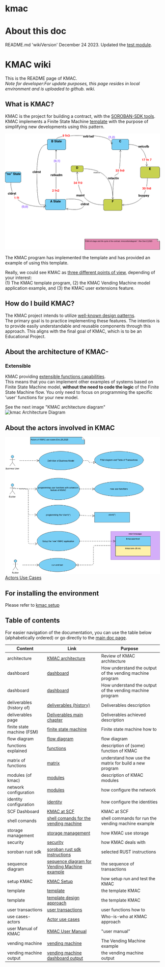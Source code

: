 # kmac
# About this doc 
README.md 'wikiVersion' December 24 2023. Updated the [test module](https://github.com/huitemagico/kmac/wiki/test-module). <br />

# KMAC wiki
This is the README page of KMAC.<br>
 _Note for developer:For update purposes, this page resides in local environment and is uploaded to github. wiki._

## What is KMAC?
KMAC is the project for building a contract, with the [SOROBAN-SDK tools](https://soroban.stellar.org/).<br>
KMAC implements a Finite State Machine [template](https://github.com/huitemagico/kmac/wiki/Design-Patterns#design-the-template-approach) with the purpose of simplifying new developments using this pattern.<br>

![Vending Machine Example](https://github.com/huitemagico/kmac/blob/main/pictures/kmcorefsmdiagram10.vpd.png)

The KMAC program has implemented the template and has provided an example of using this template. 

Really, we could see KMAC as [three different points of view](https://github.com/huitemagico/kmac/wiki/KMAC-User-Manual#what-is-kmac-the-three-views-of-kmac-), depending of your interest:<br>
(1) The KMAC template program, (2) the KMAC Vending Machine model application example, and (3) the KMAC user extensions feature.

## How do I build KMAC?
The KMAC project intends to utilize [well-known design patterns](https://github.com/huitemagico/kmac/wiki/Design-Patterns).<br>
The primary goal is to practice implementing these features. The intention is to provide easily understandable and reusable components through this approach. This aligns with the final goal of KMAC, which is to be an Educational Project.

## About the architecture of KMAC-
### Extensible
KMAC providing [extensible functions capabilities](https://github.com/huitemagico/kmac/wiki/KMAC%E2%80%90extending-feature:-How-add-user-functions).<br>
This means that you can implement other examples of systems based on Finite State Machine model,  **without the need to code the logic** of the Finite State Machine flow. You only need to focus on programming the specific 'user' functions for your new model.

See the next image "KMAC architecture diagram"
![kmac Architecture Diagram](https://github.com/huitemagico/kmac/blob/main/pictures/kmac03.vpd.png)

## About the actors involved in KMAC
![Actor use cases](https://github.com/huitemagico/kmac/blob/main/pictures/actorsusecases.vpd.png)
[Actors Use Cases](https://github.com/huitemagico/kmac/wiki/KMAC-actors-use-cases)

## For installing the environment 
Please refer to [kmac setup](https://github.com/huitemagico/kmac/wiki/KMAC-Setup)

## Table of contents 
For easier navigation of the documentation, you can use the table below (alphabetically ordered) or go directly to the [main doc page](https://github.com/huitemagico/kmac/wiki).

| Content| Link |Purpose|
| --- | --- |---|
| architecture| [KMAC architecture](https://github.com/huitemagico/kmac/wiki/KMAC%E2%80%90technical-description#the-kmac-architecture-diagram) |Review of KMAC architecture|
|dashboard| [dashboard](https://github.com/huitemagico/kmac/wiki/Design-Patterns#coding-the-kmac-dashboard-utility-for-inspecting-results) |How understand the output of the vending machine program|
|dashboard| [dashboard](https://github.com/huitemagico/kmac/wiki/KMAC-User-Manual#the-vending-machine-example-version-december-19-2023-output-example-and-explanation) |How understand the output of the vending machine program|
|deliverables (history of)| [deliverables (history)](https://github.com/huitemagico/kmac/wiki/Deliverables-proposal) |Deliverables description|
|deliverables page| [Deliverables main chapter ](https://github.com/huitemagico/kmac/wiki#deliverables) |Deliverables achieved description|
|finite state machine (FSM)| [finite state machine](https://github.com/huitemagico/kmac/wiki/KMAC%E2%80%90extending-feature:-How-add-user-functions#the-complete-fsm-diagram-of-the-vending-machine) |Finite state machine how to|
|flow diagram| [flow diagram](https://github.com/huitemagico/kmac/wiki/KMAC%E2%80%90technical-description#the-flow-diagram-of-kmac) |flow diagram|
|functions explained| [functions](https://github.com/huitemagico/kmac/wiki/KMAC%E2%80%90technical-description#some-functions-explained) |description of (some) function of KMAC|
|matrix of functions| [matrix](https://github.com/huitemagico/kmac/wiki/KMAC%E2%80%90extending-feature:-How-add-user-functions#m-a-t-r-i-x-n-u-m) |understand how use the matrix for build a new program |
|modules (of kmac)| [modules](https://github.com/huitemagico/kmac/wiki/KMAC%E2%80%90technical-description#modules) |description of KMAC modules|
|network configuration| [modules](https://github.com/huitemagico/kmac/wiki/Configuring-network-and-identity#how-to-configure-network-and-identity) |how configure the network|
|identity configuration| [identity](https://github.com/huitemagico/kmac/wiki/Configuring-network-and-identity#how-to-configure-network-and-identity) |how configure the identities|
|SCF Dashboard | [KMAC at SCF](https://dashboard.communityfund.stellar.org/scfawards/scf-20/panelreview/suggestion/103) |KMAC at SCF|
|shell comands| [shell comands for the vending machine](https://github.com/huitemagico/kmac/wiki/KMAC-User-Manual#the-vending-machine-example-the-sequence-of-command-shell-transactions-takeaways) |shell commands for run the vending machine example|
|storage management| [storage management](https://github.com/huitemagico/kmac/wiki/KMAC%E2%80%90technical-description#storage-management-use-cases) |how KMAC use storage|
|security| [security](https://github.com/huitemagico/kmac/wiki/KMAC%E2%80%90technical-description#notes-about-security-and-require_auth) |how KMAC deals with|
|soroban rust sdk| [soroban rust sdk instructions](https://github.com/huitemagico/kmac/wiki/KMAC%E2%80%90technical-description#soroban-sdk-rust-instructions) |selected RUST instructions |
|sequence diagram | [sequence diagram for Vending Machine example](https://github.com/huitemagico/kmac/wiki/KMAC-User-Manual#vending-machine-example-sequence-diagram) |the sequence of transactions|
| setup KMAC | [KMAC Setup](https://github.com/huitemagico/kmac/wiki/KMAC-Setup) |how setup run and test the KMAC|
|template| [template](https://github.com/huitemagico/kmac/wiki/KMAC-User-Manual#c-how-to-extend-the-template) |the template KMAC|
|template| [template design approach](https://github.com/huitemagico/kmac/wiki/Design-Patterns#design-the-template-approach) |the template KMAC|
|user transactions| [user transactions](https://github.com/huitemagico/kmac/wiki/KMAC%E2%80%90technical-description#the-function11-function12-at-kmacusermodrs) |user functions how to|
|use cases-actors|[Actor use cases](https://github.com/huitemagico/kmac/wiki/KMAC-actors-use-cases)|Who-is-who at KMAC approach|
|user Manual of KMAC| [KMAC User Manual](https://github.com/huitemagico/kmac/wiki/KMAC-User-Manual) |"user manual"|
|vending machine| [vending machine](https://github.com/huitemagico/kmac/wiki/KMAC-User-Manual#b-the-example-of-the-vending-machine) |The Vending Machine example|
|vending machine output| [vending machine dashboard output](https://github.com/huitemagico/kmac/wiki/KMAC-User-Manual#the-vending-machine-example-version-december-19-2023-output-example-and-explanation) |the vending machine output|

